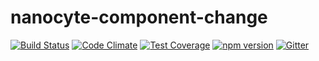 # nanocyte-component-change

[![Build Status](https://travis-ci.org/octoblu/nanocyte-component-change.svg?branch=master)](https://travis-ci.org/octoblu/nanocyte-component-change)
[![Code Climate](https://codeclimate.com/github/octoblu/nanocyte-component-change/badges/gpa.svg)](https://codeclimate.com/github/octoblu/nanocyte-component-change)
[![Test Coverage](https://codeclimate.com/github/octoblu/nanocyte-component-change/badges/coverage.svg)](https://codeclimate.com/github/octoblu/nanocyte-component-change)
[![npm version](https://badge.fury.io/js/nanocyte-component-change.svg)](http://badge.fury.io/js/nanocyte-component-change)
[![Gitter](https://badges.gitter.im/octoblu/help.svg)](https://gitter.im/octoblu/help)
